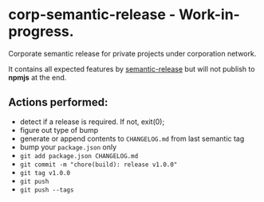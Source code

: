 # corp-semantic-release - Work-in-progress.

Corporate semantic release for private projects under corporation network.

It contains all expected features by [semantic-release](https://github.com/semantic-release/semantic-release) but will not publish to **npmjs** at the end. 


## Actions performed:

* detect if a release is required. If not, exit(0);
* figure out type of bump
* generate or append contents to `CHANGELOG.md` from last semantic tag
* bump your `package.json` only
* `git add package.json CHANGELOG.md` 
* `git commit -m "chore(build): release v1.0.0"`
* `git tag v1.0.0`
* `git push`
* `git push --tags`
